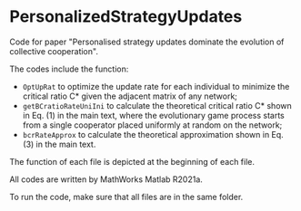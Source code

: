 # PersonalizedStrategyUpdates


Code for paper "Personalised strategy updates dominate the evolution of collective cooperation".

The codes include the function:

- `OptUpRat` to optimize the update rate for each individual to minimize the critical ratio C*  given the adjacent matrix of any network;
- `getBCratioRateUniIni` to calculate the theoretical critical ratio C* shown in Eq. (1) in the main text, where the evolutionary game process starts from a single cooperator placed uniformly at random on the network;
- `bcrRateApprox` to calculate the theoretical approximation shown in Eq. (3) in the main text.

The function of each file is depicted at the beginning of each file.

All codes are written by MathWorks Matlab R2021a.

To run the code, make sure that all files are in the same folder.
